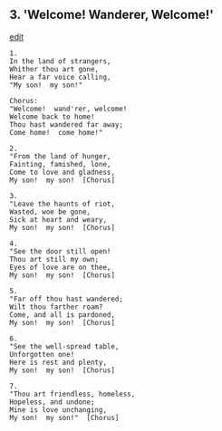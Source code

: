 
## 3.  'Welcome! Wanderer, Welcome!'
[edit](https://docs.google.com/document/d/1Z60mrpX4WHhqGxuLisPD8xntxm7JmYpg/edit?mode=html)



    1.
    In the land of strangers,
    Whither thou art gone,
    Hear a far voice calling,
    "My son!  my son!"

    Chorus:
    "Welcome!  wand'rer, welcome!
    Welcome back to home!
    Thou hast wandered far away;
    Come home!  come home!"

    2.
    "From the land of hunger,
    Fainting, famished, lone,
    Come to love and gladness,
    My son!  my son!  [Chorus]

    3.
    "Leave the haunts of riot,
    Wasted, woe be gone,
    Sick at heart and weary,
    My son!  my son!  [Chorus]

    4.
    "See the door still open!  
    Thou art still my own;
    Eyes of love are on thee,
    My son!  my son!  [Chorus]

    5.
    "Far off thou hast wandered;
    Wilt thou farther roam?
    Come, and all is pardoned,
    My son!  my son!  [Chorus]

    6.
    "See the well-spread table,
    Unforgotten one!
    Here is rest and plenty,
    My son!  my son!  [Chorus]

    7.
    "Thou art friendless, homeless,
    Hopeless, and undone;
    Mine is love unchanging,
    My son!  my son!"  [Chorus]
